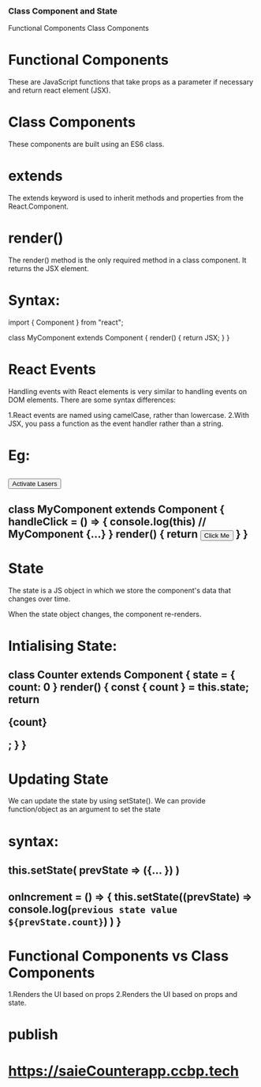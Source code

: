 ### Class Component and State

Functional Components
Class Components

# Functional Components
These are JavaScript functions that take props as a parameter if necessary and return react element (JSX).

# Class Components
These components are built using an ES6 class.

# extends
The extends keyword is used to inherit methods and properties from the React.Component.

# render()
The render() method is the only required method in a class component. It returns the JSX element.

# Syntax:

import { Component } from "react";

class MyComponent extends Component {
  render() {
    return JSX;
  }
} 

# React Events
Handling events with React elements is very similar to handling events on DOM elements. There are some syntax differences:

1.React events are named using camelCase, rather than lowercase.
2.With JSX, you pass a function as the event handler rather than a string.

# Eg:
<button onClick={activateLasers}>Activate Lasers</button>
------------------------------------------------------------------------

class MyComponent extends Component {
  handleClick = () => {
    console.log(this)  // MyComponent {...}
  }
  render() {
    return <button onClick={this.handleClick}>Click Me</button>
  }
}
------------------------------------------------------------------------

# State

The state is a JS object in which we store the component's data that changes over time.

When the state object changes, the component re-renders.

# Intialising State:

class Counter extends Component {
  state = { count: 0 }
  render() {
    const { count } = this.state;
    return <p className="count">{count}</p>;
  }
}
------------------------------------------------------------------------

# Updating State

We can update the state by using setState(). We can provide function/object as an argument to set the state

# syntax:
this.setState( prevState => ({... }) )
------------------------------------------------------------------------

onIncrement = () => {
  this.setState((prevState) =>
    console.log(`previous state value ${prevState.count}`)
  )
}
------------------------------------------------------------------------

#  Functional Components vs Class Components

1.Renders the UI based on props
2.Renders the UI based on props and state.


# publish
# https://saieCounterapp.ccbp.tech

